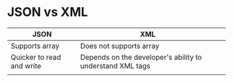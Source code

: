 # JSON vs XML

| JSON                      | XML                                                       |   |
| ------------------------- | --------------------------------------------------------- | - |
| Supports array            | Does not supports array                                   |   |
| Quicker to read and write | Depends on the developer's ability to understand XML tags |   |
|                           |                                                           |   |

